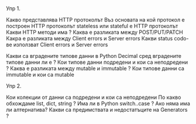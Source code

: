 Упр 1.

Какво представлява HTTP протоколът
Въз основата на кой протокол е построен HTTP протоколът
stateless или stateful е HTTP протоколът
Какви HTTP методи има ?
Каква е разликата между POST/PUT/PATCH
Какра е разликата между Client errors и Server errors
Какви status codo-ве използват Client errors и Server errors

Какви са вградените типове данни в Python
Decimal сред вградените типове данни ли е ?
Кои типове данни подредени и кои са неподредени ?
Каква е разликата между mutable и immutable ?
Кои типове данни са immutable и кои са mutable

Упр 2.

Кои колекции от данни са подредени и кои са неподредени
По какво обхождаме list, dict, string ?
Има ли в Python switch..case ? Ако няма има ли алтернатива?
Какви са предимствата и недостатъците на Generators ?


